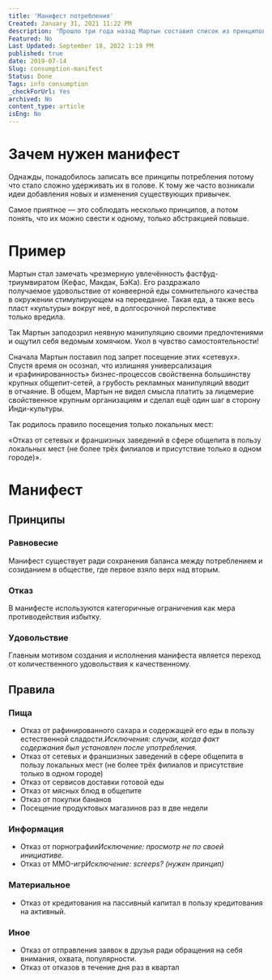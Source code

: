 ```yaml
---
title: 'Манифест потребления'
Created: January 31, 2021 11:22 PM
description: 'Прошло три года назад Мартын составил список из принципов потребления. Те пункты касались еды, информации, денег, людей. С тех пор, «манифест» иногда всплывал в воспоминаниях, но доробатывать его не хотелось. И вот настал день, когда Мартын разворошил архив в поисках тех заповедей.'
Featured: No
Last Updated: September 18, 2022 1:19 PM
published: true
date: 2019-07-14
Slug: consumption-manifest
Status: Done
Tags: info consumption
_checkForUrl: Yes
archived: No
content_type: article
isEng: No
---
```


# Зачем нужен манифест

Однажды, понадобилось записать все принципы потребления потому что стало сложно удерживать их в голове. К тому же часто возникали идеи добавления новых и изменения существующих привычек.

Самое приятное — это соблюдать несколько принципов, а потом понять, что их можно свести к одному, только абстракцией повыше.

# Пример

Мартын стал замечать чрезмерную увлечённость фастфуд-триумвиратом (Кефас, Макдак, БэКа). Его раздражало получаемое удовольствие от конвеерной еды сомнительного качества в окружении стимулирующем на переедание. Такая еда, а также весь пласт «культуры» вокруг неё, в долгосрочной перспективе только вредила.

Так Мартын заподозрил неявную манипуляцию своими предпочтениями и ощутил себя ведомым хомячком. Укол в чувство самостоятельности!

Сначала Мартын поставил под запрет посещение этих «сетевух». Спустя время он осознал, что излишняя универсализация и «рафинированность» бизнес-процессов свойственна большинству крупных общепит-сетей, а грубость рекламных манипуляций вводит в отчаяние. В общем, Мартын не видел смысла платить за лицемерие свойственное крупным организациям и сделал ещё один шаг в сторону Инди-культуры.

Так родилось правило посещения только локальных мест:

«Отказ от сетевых и франшизных заведений в сфере общепита в пользу локальных мест (не более трёх филиалов и присутствие только в одном городе)».

# Манифест

## Принципы

### Равновесие

Манифест существует ради сохранения баланса между потреблением и созиданием в обществе, где первое взяло верх над вторым.

### Отказ

В манифесте используются категоричные ограничения как мера противодействия избытку.

### Удовольствие

Главным мотивом создания и исполнения манифеста является переход от количественного удовольствия к качественному.

## Правила

### Пища

- Отказ от рафинированного сахара и содержащей его еды в пользу естественной сладости.*Исключения: случаи, когда факт содержания был установлен после употребления.*
- Отказ от сетевых и франшизных заведений в сфере общепита в пользу локальных мест (не более трёх филиалов и присутствие только в одном городе)
- Отказ от сервисов доставки готовой еды
- Oтказ от мясных блюд в общепите
- Oтказ от покупки бананов
- Посещение продуктовых магазинов раз в две недели

### Информация

- Отказ от порнографии*Исключение: просмотр не по своей инициативе.*
- Отказ от MMO-игр*Исключение: screeps? (нужен принцип)*

### Материальное

- Отказ от кредитования на пассивный капитал в пользу кредитования на активный.

### Иное

- Отказ от отправления заявок в друзья ради обращения на себя внимания, охвата, популярности.
- Oтказ от отказов в течение дня раз в квартал